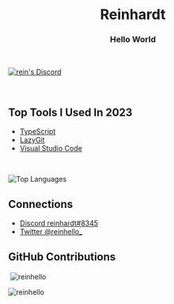 <h1 align="center">Reinhardt</h1>
<h3 align="center">Hello World</h3>
<br>
<p><a href="https://discord.gg/fmxR8hUPSw" target="_blank"><img align="center" src="https://discord.com/api/guilds/754910336544538655/widget.png?style=shield" alt="rein's Discord"></a></p>
<br>

## Top Tools I Used In 2023

- [TypeScript](https://www.typescriptlang.org)
- [LazyGit](https://github.com/jesseduffield/lazygit)
- [Visual Studio Code](https://code.visualstudio.com)

<br>

![Top Languages](https://github-readme-stats.vercel.app/api/top-langs/?username=reinhello&layout=compact&theme=radical&locale=en)

## Connections

- [Discord reinhardt#8345](https://discord.com/user/516186529547288576)
- [Twitter @reinhello_](https://twitter.com/reinhello_)

## GitHub Contributions

<p>&nbsp;<img align="center" src="https://github-readme-stats.vercel.app/api?username=reinhello&show_icons=true&theme=radical&locale=en" alt="reinhello" /></p>

<p><img align="center" src="https://github-readme-streak-stats.herokuapp.com/?user=reinhello&theme=radical&locale=en" alt="reinhello" /></p>
